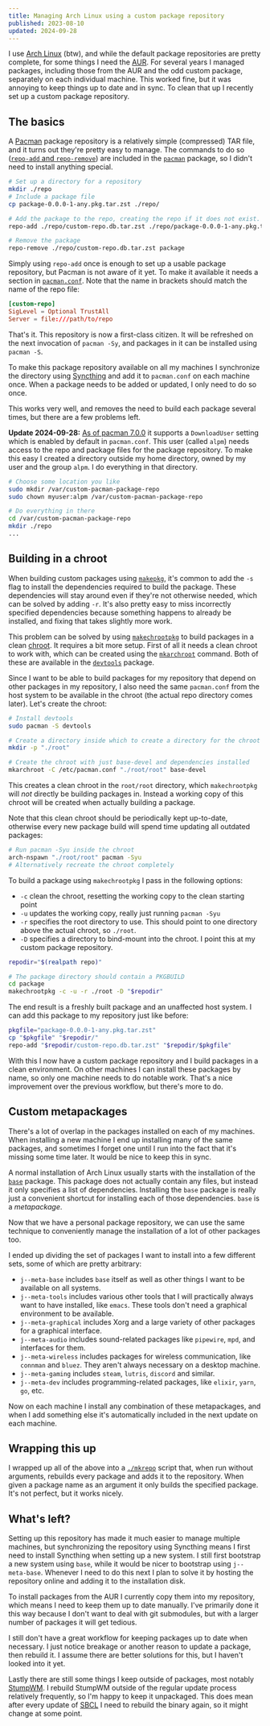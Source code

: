 ```yaml
---
title: Managing Arch Linux using a custom package repository
published: 2023-08-10
updated: 2024-09-28
---
```


I use [Arch Linux](https://archlinux.org/) (btw), and while the default package
repositories are pretty complete, for some things I need the
[AUR](https://aur.archlinux.org/). For several years I managed packages,
including those from the AUR and the odd custom package, separately on each
individual machine. This worked fine, but it was annoying to keep things up to
date and in sync. To clean that up I recently set up a custom package
repository.

## The basics

A [Pacman](https://archlinux.org/pacman/) package repository is a relatively
simple (compressed) TAR file, and it turns out they're pretty easy to manage.
The commands to do so ([`repo-add` and
`repo-remove`](https://man.archlinux.org/man/repo-add.8)) are included in the
[`pacman`](https://archlinux.org/packages/core/x86_64/pacman/) package, so I
didn't need to install anything special.

```sh
# Set up a directory for a repository
mkdir ./repo
# Include a package file
cp package-0.0.0-1-any.pkg.tar.zst ./repo/

# Add the package to the repo, creating the repo if it does not exist.
repo-add ./repo/custom-repo.db.tar.zst ./repo/package-0.0.0-1-any.pkg.tar.zst

# Remove the package
repo-remove ./repo/custom-repo.db.tar.zst package
```

Simply using `repo-add` once is enough to set up a usable package repository,
but Pacman is not aware of it yet. To make it available it needs a section in
[`pacman.conf`](https://man.archlinux.org/man/pacman.conf.5). Note that the
name in brackets should match the name of the repo file:

```conf
[custom-repo]
SigLevel = Optional TrustAll
Server = file:///path/to/repo
```

That's it. This repository is now a first-class citizen. It will be refreshed
on the next invocation of `pacman -Sy`, and packages in it can be installed
using `pacman -S`.

To make this package repository available on all my machines I synchronize the
directory using [Syncthing](https://syncthing.net/) and add it to `pacman.conf`
on each machine once. When a package needs to be added or updated, I only need
to do so once.

This works very well, and removes the need to build each package several times,
but there are a few problems left.

**Update 2024-09-28:** [As of pacman 7.0.0][pacman7] it supports a
`DownloadUser` setting which is enabled by default in `pacman.conf`. This user
(called `alpm`) needs access to the repo and package files for the package
repository. To make this easy I created a directory outside my home directory,
owned by my user and the group `alpm`. I do everything in that directory.

[pacman7]: https://archlinux.org/news/manual-intervention-for-pacman-700-and-local-repositories-required/

```sh
# Choose some location you like
sudo mkdir /var/custom-pacman-package-repo
sudo chown myuser:alpm /var/custom-pacman-package-repo

# Do everything in there
cd /var/custom-pacman-package-repo
mkdir ./repo
...
```

## Building in a chroot

When building custom packages using
[`makepkg`](https://man.archlinux.org/man/makepkg.8), it's common to add the
`-s` flag to install the dependencies required to build the package. These
dependencies will stay around even if they're not otherwise needed, which can
be solved by adding `-r`. It's also pretty easy to miss incorrectly specified
dependencies because something happens to already be installed, and fixing that
takes slightly more work.

This problem can be solved by using
[`makechrootpkg`](https://man.archlinux.org/man/makechrootpkg.1) to build
packages in a clean [chroot](https://en.wikipedia.org/wiki/Chroot). It requires
a bit more setup. First of all it needs a clean chroot to work with, which can
be created using the [`mkarchroot`](https://man.archlinux.org/man/mkarchroot.1)
command. Both of these are available in the
[`devtools`](https://archlinux.org/packages/extra/any/devtools/) package.

Since I want to be able to build packages for my repository that depend on
other packages in my repository, I also need the same `pacman.conf` from the
host system to be available in the chroot (the actual repo directory comes
later). Let's create the chroot:

```sh
# Install devtools
sudo pacman -S devtools

# Create a directory inside which to create a directory for the chroot
mkdir -p "./root"

# Create the chroot with just base-devel and dependencies installed
mkarchroot -C /etc/pacman.conf "./root/root" base-devel
```

This creates a clean chroot in the `root/root` directory, which `makechrootpkg`
will *not* directly be building packages in. Instead a working copy of this
chroot will be created when actually building a package.

Note that this clean chroot should be periodically kept up-to-date, otherwise
every new package build will spend time updating all outdated packages:

```sh
# Run pacman -Syu inside the chroot
arch-nspawn "./root/root" pacman -Syu
# Alternatively recreate the chroot completely
```

To build a package using `makechrootpkg` I pass in the following options:

- `-c` clean the chroot, resetting the working copy to the clean starting point
- `-u` updates the working copy, really just running `pacman -Syu`
- `-r` specifies the root directory to use. This should point to one directory
  above the actual chroot, so `./root`.
- `-D` specifies a directory to bind-mount into the chroot. I point this at my
  custom package repository.

```sh
repodir="$(realpath repo)"

# The package directory should contain a PKGBUILD
cd package
makechrootpkg -c -u -r ./root -D "$repodir"
```

The end result is a freshly built package and an unaffected host system. I can
add this package to my repository just like before:

```sh
pkgfile="package-0.0.0-1-any.pkg.tar.zst"
cp "$pkgfile" "$repodir/"
repo-add "$repodir/custom-repo.db.tar.zst" "$repodir/$pkgfile"
```

With this I now have a custom package repository and I build packages in a
clean environment. On other machines I can install these packages by name, so
only one machine needs to do notable work. That's a nice improvement over the
previous workflow, but there's more to do.

## Custom metapackages

There's a lot of overlap in the packages installed on each of my machines. When
installing a new machine I end up installing many of the same packages, and
sometimes I forget one until I run into the fact that it's missing some time
later. It would be nice to keep this in sync.

A normal installation of Arch Linux usually starts with the installation of the
[`base`](https://archlinux.org/packages/core/any/base/) package. This package
does not actually contain any files, but instead it only specifies a list of
dependencies. Installing the `base` package is really just a convenient
shortcut for installing each of those dependencies. `base` is a *metapackage*.

Now that we have a personal package repository, we can use the same technique
to conveniently manage the installation of a lot of other packages too.

I ended up dividing the set of packages I want to install into a few different
sets, some of which are pretty arbitrary:

- `j--meta-base` includes `base` itself as well as other things I want to be
  available on all systems.
- `j--meta-tools` includes various other tools that I will practically always
  want to have installed, like `emacs`. These tools don't need a graphical
  environment to be available.
- `j--meta-graphical` includes Xorg and a large variety of other packages for a
  graphical interface.
- `j--meta-audio` includes sound-related packages like `pipewire`, `mpd`, and
  interfaces for them.
- `j--meta-wireless` includes packages for wireless communication, like
  `connman` and `bluez`. They aren't always necessary on a desktop machine.
- `j--meta-gaming` includes `steam`, `lutris`, `discord` and similar.
- `j--meta-dev` includes programming-related packages, like `elixir`, `yarn`,
  `go`, etc.

Now on each machine I install any combination of these metapackages, and when I
add something else it's automatically included in the next update on each
machine.

## Wrapping this up

I wrapped up all of the above into a
[`./mkrepo`](https://git.sr.ht/~joram/dotfiles/tree/a5a80d23adcbeab072c17f3cdbc7fb7da960bb39/item/aur/mkrepo)
script that, when run without arguments, rebuilds every package and adds it to
the repository. When given a package name as an argument it only builds the
specified package. It's not perfect, but it works nicely.

## What's left?

Setting up this repository has made it much easier to manage multiple machines,
but synchronizing the repository using Syncthing means I first need to install
Syncthing when setting up a new system. I still first bootstrap a new system
using `base`, while it would be nicer to bootstrap using `j--meta-base`.
Whenever I need to do this next I plan to solve it by hosting the repository
online and adding it to the installation disk.

To install packages from the AUR I currently copy them into my repository,
which means I need to keep them up to date manually. I've primarily done it
this way because I don't want to deal with git submodules, but with a larger
number of packages it will get tedious.

I still don't have a great workflow for keeping packages up to date when
necessary. I just notice breakage or another reason to update a package, then
rebuild it. I assume there are better solutions for this, but I haven't looked
into it yet.

Lastly there are still some things I keep outside of packages, most notably
[StumpWM](https://stumpwm.github.io/). I rebuild StumpWM outside of the regular
update process relatively frequently, so I'm happy to keep it unpackaged. This
does mean after every update of [SBCL](https://sbcl.org/) I need to rebuild the
binary again, so it might change at some point.
